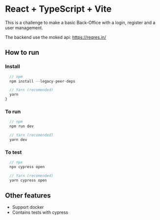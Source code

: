 # React + TypeScript + Vite

This is a challenge to make a basic Back-Office with a login, register and a user management.

The backend use the moked api: https://reqres.in/

## How to run

### Install

```js
  // npm
  npm install --legacy-peer-deps

  // Yarn (recomended)
  yarn
}
```

### To run

```js
  // npm
  npm run dev

  // Yarn (recomended)
  yarn dev
```

### To test

```js
  // npx
  npx cypress open

  // Yarn (recomended)
  yarn cypress open
```

## Other features

- Support docker
- Contains tests with cypress
